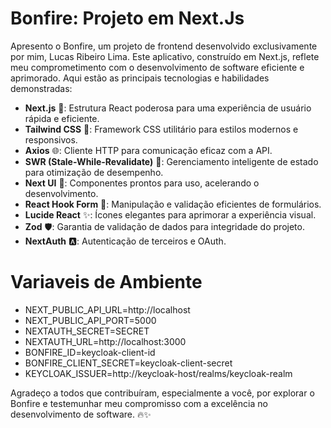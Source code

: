 # **Bonfire: Projeto em Next.Js**

Apresento o Bonfire, um projeto de frontend desenvolvido exclusivamente por mim, Lucas Ribeiro Lima. Este aplicativo, construído em Next.js, reflete meu comprometimento com o desenvolvimento de software eficiente e aprimorado. Aqui estão as principais tecnologias e habilidades demonstradas:

- **Next.js** 🔗: Estrutura React poderosa para uma experiência de usuário rápida e eficiente.
- **Tailwind CSS** 🎨: Framework CSS utilitário para estilos modernos e responsivos.
- **Axios** 🌐: Cliente HTTP para comunicação eficaz com a API.
- **SWR (Stale-While-Revalidate)** 🔄: Gerenciamento inteligente de estado para otimização de desempenho.
- **Next UI** 🚀: Componentes prontos para uso, acelerando o desenvolvimento.
- **React Hook Form** 📝: Manipulação e validação eficientes de formulários.
- **Lucide React** ✨: Ícones elegantes para aprimorar a experiência visual.
- **Zod** 🛡️: Garantia de validação de dados para integridade do projeto.
- **NextAuth** 🅰️: Autenticação de terceiros e OAuth.

# **Variaveis de Ambiente**

- NEXT_PUBLIC_API_URL=http://localhost
- NEXT_PUBLIC_API_PORT=5000
- NEXTAUTH_SECRET=SECRET
- NEXTAUTH_URL=http://localhost:3000
- BONFIRE_ID=keycloak-client-id
- BONFIRE_CLIENT_SECRET=keycloak-client-secret
- KEYCLOAK_ISSUER=http://keycloak-host/realms/keycloak-realm

Agradeço a todos que contribuíram, especialmente a você, por explorar o Bonfire e testemunhar meu compromisso com a excelência no desenvolvimento de software. 🔥✨

